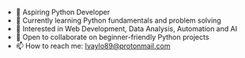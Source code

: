 - 💼 Aspiring Python Developer  
- 🌱 Currently learning Python fundamentals and problem solving  
- 🎯 Interested in Web Development, Data Analysis, Automation and AI  
- 🤝 Open to collaborate on beginner-friendly Python projects  
- 📫 How to reach me: Ivaylo89@protonmail.com  
